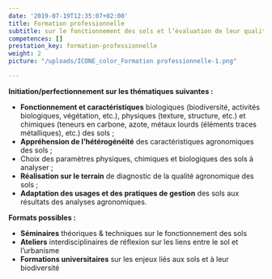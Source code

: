 ```yaml
---
date: '2019-07-19T12:35:07+02:00'
title: Formation professionnelle
subtitle: sur le fonctionnement des sols et l’évaluation de leur qualité
competences: []
prestation_key: formation-professionnelle
weight: 2
picture: "/uploads/ICONE_color_Formation professionnelle-1.png"

---
```

**Initiation/perfectionnement sur les thématiques suivantes :**

* **Fonctionnement et caractéristiques** biologiques (biodiversité, activités biologiques, végétation, etc.), physiques (texture, structure, etc.) et chimiques (teneurs en carbone, azote, métaux lourds (éléments traces métalliques), etc.) des sols ;
* **Appréhension de l’hétérogénéité** des caractéristiques agronomiques des sols ;
* Choix des paramètres physiques, chimiques et biologiques des sols à analyser ;
* **Réalisation sur le terrain** de diagnostic de la qualité agronomique des sols ;
* **Adaptation des usages et des pratiques de gestion** des sols aux résultats des analyses agronomiques.

**Formats possibles :**

* **Séminaires** théoriques & techniques sur le fonctionnement des sols
* **Ateliers** interdisciplinaires de réflexion sur les liens entre le sol et l’urbanisme
* **Formations universitaires** sur les enjeux liés aux sols et à leur biodiversité